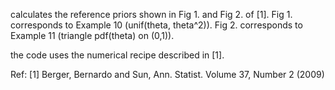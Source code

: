calculates the reference priors shown in Fig 1. and Fig 2. of [1].
Fig 1. corresponds to Example 10 (unif(theta, theta^2)).
Fig 2. corresponds to Example 11 (triangle pdf(theta) on (0,1)).

the code uses the numerical recipe described in [1].

Ref:
[1] Berger, Bernardo and Sun, Ann. Statist. Volume 37, Number 2 (2009)

